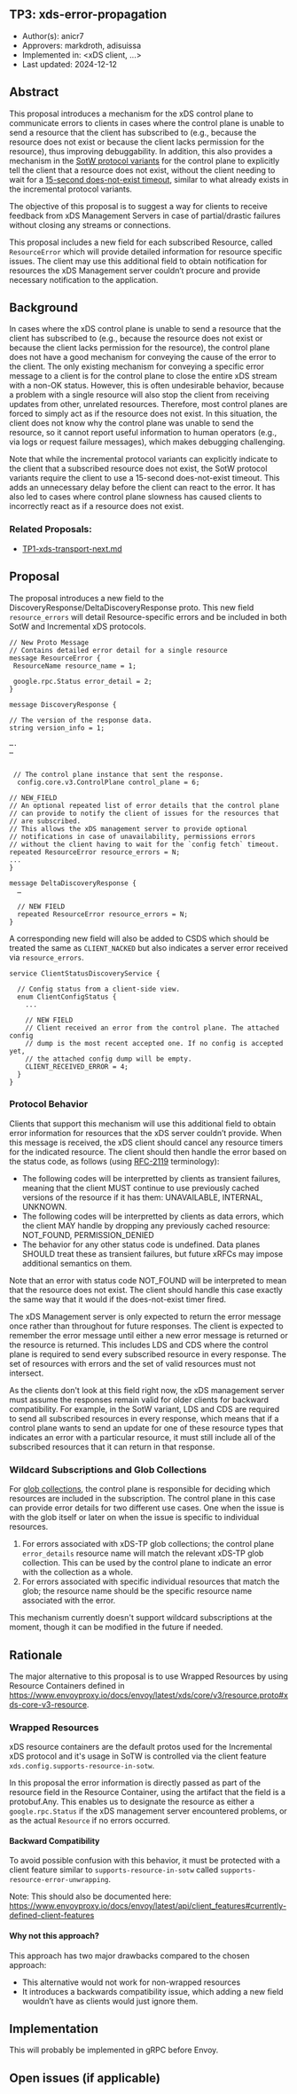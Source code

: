 TP3: xds-error-propagation
----
* Author(s): anicr7
* Approvers: markdroth, adisuissa
* Implemented in: <xDS client, ...>
* Last updated: 2024-12-12

## Abstract

This proposal introduces a mechanism for the xDS control plane to communicate errors to clients in cases where the control plane is unable to send a resource that the client has subscribed to (e.g., because the resource does not exist or because the client lacks permission for the resource), thus improving debuggability. In addition, this also provides a mechanism in the [SotW protocol variants](https://www.envoyproxy.io/docs/envoy/latest/api-docs/xds_protocol#variants-of-the-xds-transport-protocol) for the control plane to explicitly tell the client that a resource does not exist, without the client needing to wait for a [15-second does-not-exist timeout](https://www.envoyproxy.io/docs/envoy/latest/api-docs/xds_protocol#knowing-when-a-requested-resource-does-not-exist), similar to what already exists in the incremental protocol variants.

The objective of this proposal is to suggest a way for clients to receive feedback from xDS Management Servers in case of partial/drastic failures without closing any streams or connections.

This proposal includes a new field for each subscribed Resource, called `ResourceError` which will provide detailed information for resource specific issues. The client may use this additional field to obtain notification for resources the xDS Management server couldn’t procure and provide necessary notification to the application. 

## Background

In cases where the xDS control plane is unable to send a resource that the client has subscribed to (e.g., because the resource does not exist or because the client lacks permission for the resource), the control plane does not have a good mechanism for conveying the cause of the error to the client. The only existing mechanism for conveying a specific error message to a client is for the control plane to close the entire xDS stream with a non-OK status. However, this is often undesirable behavior, because a problem with a single resource will also stop the client from receiving updates from other, unrelated resources.
Therefore, most control planes are forced to simply act as if the resource does not exist. In this situation, the client does not know why the control plane was unable to send the resource, so it cannot report useful information to human operators (e.g., via logs or request failure messages), which makes debugging challenging.

Note that while the incremental protocol variants can explicitly indicate to the client that a subscribed resource does not exist, the SotW protocol variants require the client to use a 15-second does-not-exist timeout. This adds an unnecessary delay before the client can react to the error. It has also led to cases where control plane slowness has caused clients to incorrectly react as if a resource does not exist.

### Related Proposals:

* [TP1-xds-transport-next.md](TP1-xds-transport-next.md)

## Proposal

The proposal introduces a new field to the DiscoveryResponse/DeltaDiscoveryResponse proto. This new field `resource_errors` will detail Resource-specific errors and be included in both SotW and Incremental xDS protocols. 

```textproto
// New Proto Message
// Contains detailed error detail for a single resource
message ResourceError {
 ResourceName resource_name = 1;

 google.rpc.Status error_detail = 2;
}

message DiscoveryResponse {

// The version of the response data.
string version_info = 1;

….
…


 // The control plane instance that sent the response.
  config.core.v3.ControlPlane control_plane = 6;

// NEW_FIELD
// An optional repeated list of error details that the control plane 
// can provide to notify the client of issues for the resources that 
// are subscribed.
// This allows the xDS management server to provide optional 
// notifications in case of unavailability, permissions errors 
// without the client having to wait for the `config fetch` timeout.
repeated ResourceError resource_errors = N;
...
}

message DeltaDiscoveryResponse {
  …

  // NEW FIELD
  repeated ResourceError resource_errors = N;
}
```

A corresponding new field will also be added to CSDS which should be treated the same as `CLIENT_NACKED` but also indicates a server error received via `resource_errors`.

```
service ClientStatusDiscoveryService {

  // Config status from a client-side view.
  enum ClientConfigStatus {
    ...

    // NEW FIELD
    // Client received an error from the control plane. The attached config
    // dump is the most recent accepted one. If no config is accepted yet,
    // the attached config dump will be empty.
    CLIENT_RECEIVED_ERROR = 4;
  }
}
```

### Protocol Behavior
Clients that support this mechanism will use this additional field to obtain error information for resources that the xDS server couldn’t provide. When this message is received, the xDS client should cancel any resource timers for the indicated resource. The client should then handle the error based on the status code, as follows (using [RFC-2119](https://datatracker.ietf.org/doc/html/rfc2119) terminology):

  * The following codes will be interpretted by clients as transient failures, meaning that the client MUST continue to use previously cached versions of the resource if it has them: UNAVAILABLE, INTERNAL, UNKNOWN.
  * The following codes will be interpretted by clients as data errors, which the client MAY handle by dropping any previously cached resource: NOT_FOUND, PERMISSION_DENIED
  * The behavior for any other status code is undefined. Data planes SHOULD treat these as transient failures, but future xRFCs may impose additional semantics on them.

Note that an error with status code NOT_FOUND will be interpreted to mean that the resource does not exist. The client should handle this case exactly the same way that it would if the does-not-exist timer fired.

The xDS Management server is only expected to return the error message once rather than throughout for future responses. The client is expected to remember the error message until either a new error message is returned or the resource is returned. This includes LDS and CDS where the control plane is required to send every subscribed 
resource in every response. The set of resources with errors and the set of valid resources must not intersect. 

As the clients don't look at this field right now, the xDS management server must assume the responses remain valid for older clients for backward compatibility. For example, in the SotW variant, LDS and CDS are required to send all subscribed resources in every response, which means that if a control plane wants to send an update for one of these resource types that indicates an error with a particular resource, it must still include all of the subscribed resources that it can return in that response. 

### Wildcard Subscriptions and Glob Collections

For [glob collections](TP1-xds-transport-next.md#glob), the control plane is responsible for deciding which resources are included in the subscription. The control plane in this case can provide error details for two different use cases. One when the issue is with the glob itself or later on when the issue is specific to individual resources. 

1. For errors associated with xDS-TP glob collections; the control plane `error_details` resource name will match the relevant xDS-TP glob collection. This can be used by the control plane to indicate an error with the collection as a whole.
2. For errors associated with specific individual resources that match the glob; the resource name should be the specific resource name associated with the error.

This mechanism currently doesn't support wildcard subscriptions at the moment, though it can be modified in the future if needed. 

## Rationale

The major alternative to this proposal is to use Wrapped Resources by using Resource Containers defined in https://www.envoyproxy.io/docs/envoy/latest/xds/core/v3/resource.proto#xds-core-v3-resource. 

### Wrapped Resources

xDS resource containers are the default protos used for the Incremental xDS protocol and it's usage in SoTW is controlled via the client feature `xds.config.supports-resource-in-sotw`. 

In this proposal the error information is directly passed as part of the resource field in the Resource Container, using the artifact that the field is a protobuf.Any. This enables us to designate the resource as either a `google.rpc.Status` if the xDS management server encountered problems, or as the actual `Resource` if no errors occurred. 

#### Backward Compatibility

To avoid possible confusion with this behavior, it must be protected with a client feature similar to `supports-resource-in-sotw` called `supports-resource-error-unwrapping`. 

Note: This should also be documented here: https://www.envoyproxy.io/docs/envoy/latest/api/client_features#currently-defined-client-features

#### Why not this approach?

This approach has two major drawbacks compared to the chosen approach:

* This alternative would not work for non-wrapped resources
* It introduces a backwards compatibility issue, which adding a new field wouldn’t have as clients would just ignore them. 

## Implementation

This will probably be implemented in gRPC before Envoy.

## Open issues (if applicable)